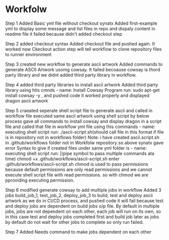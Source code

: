 # Workfolw
Step 1  Added Basic yml file without checkout synatx
Added first-example yml to display some message and list files in repo and dispaly content in readme file
it failed because didn't added checkout step

Step 2  added checkout syntax
Added checkout file and pushed again. It worked now
Ckeckout action step will tell workflow to clone repository files to runner  environment

Step 3 created new workfloe to generate ascii artwork
Added commands to generate ASCII Artwork usomg cowsay. It failed becoause cowsay is thord party library and we didnt added third party library in workflow.

Step 4 added third party libraries to install ascii artwork
Added third party library using htis cmnds - name: Install Cowsay Program run: sudo apt-get install cowsay -y , and pushed code it worked properly and displayed dragon ascii artwork

Step 5  craeated seperate shell script file to generate ascii and called in workflow file
executed same ascii artwork using shell script by below process
gave all commands to install cowsay and display dragon in a script file and called that file in workflow yml file using this commands      - name: executing shell script run: ./ascii-script.sh(should call file in this format if file is in repository not in workflows folder) Note: i have created ascii.script.sh in .github/workflows  folder not in Workfolw repository so above synatx gave error
Syntax to give if created files under same yml folder is - name: executing shell script run: |(pipe symbol to pass multiple commands ata time)  chmod +x .github/workflows/ascii-script.sh enter .github/workflows/ascii-script.sh
chmod is used to pass permissions because default permissions are only read permissions and we cannot execute shell script file with read permissions. so with chmod we are pproviding executing permission.

Step 6 modified generate cowsay to add multiple jobs in workflow
Added 3 jobs build_job_1, test_job_2, deploy_job_3  to bulid, test and deploy ascii artwork as we do in CI/CD process, and pushed code it will fail because test and deploy jobs are dependent on bulid jobs o/p file.
By default in multiple jobs, jobs are not dependent on each other, each job will run on its own, so in this case test and deploy jobs completed first and build job later as jobs by default do not wait for other jobs to complete so only run failed.

Step 7 Added Needs command to make jobs dependent on each other
